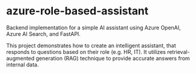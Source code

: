 # azure-role-based-assistant
Backend implementation for a simple AI assistant using Azure OpenAI, Azure AI Search, and FastAPI.

This project demonstrates how to create an intelligent assistant, that responds to questions based on their role (e.g. HR, IT). It utilizes retrieval-augmented generation (RAG) technique to provide accurate answers from internal data.
